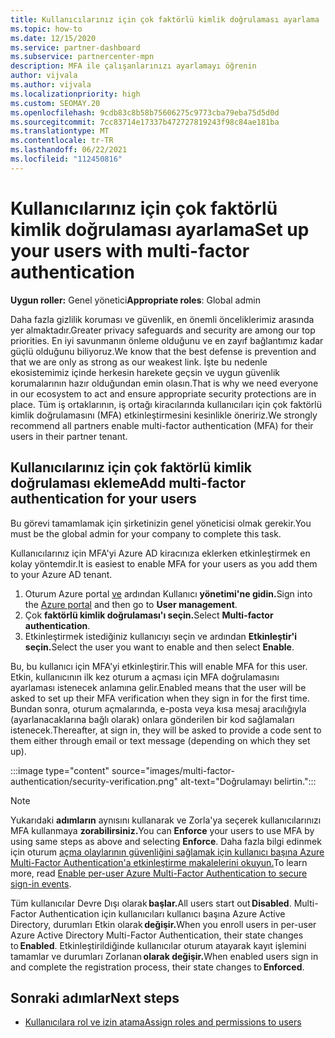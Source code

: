 ```yaml
---
title: Kullanıcılarınız için çok faktörlü kimlik doğrulaması ayarlama
ms.topic: how-to
ms.date: 12/15/2020
ms.service: partner-dashboard
ms.subservice: partnercenter-mpn
description: MFA ile çalışanlarınızı ayarlamayı öğrenin
author: vijvala
ms.author: vijvala
ms.localizationpriority: high
ms.custom: SEOMAY.20
ms.openlocfilehash: 9cdb83c8b58b75606275c9773cba79eba75d5d0d
ms.sourcegitcommit: 7cc83714e17337b472727819243f98c84ae181ba
ms.translationtype: MT
ms.contentlocale: tr-TR
ms.lasthandoff: 06/22/2021
ms.locfileid: "112450816"
---
```

# <a name="set-up-your-users-with-multi-factor-authentication"></a><span data-ttu-id="e49f4-103">Kullanıcılarınız için çok faktörlü kimlik doğrulaması ayarlama</span><span class="sxs-lookup"><span data-stu-id="e49f4-103">Set up your users with multi-factor authentication</span></span>

<span data-ttu-id="e49f4-104">**Uygun roller:** Genel yönetici</span><span class="sxs-lookup"><span data-stu-id="e49f4-104">**Appropriate roles**: Global admin</span></span>

<span data-ttu-id="e49f4-105">Daha fazla gizlilik koruması ve güvenlik, en önemli önceliklerimiz arasında yer almaktadır.</span><span class="sxs-lookup"><span data-stu-id="e49f4-105">Greater privacy safeguards and security are among our top priorities.</span></span> <span data-ttu-id="e49f4-106">En iyi savunmanın önleme olduğunu ve en zayıf bağlantımız kadar güçlü olduğunu biliyoruz.</span><span class="sxs-lookup"><span data-stu-id="e49f4-106">We know that the best defense is prevention and that we are only as strong as our weakest link.</span></span> <span data-ttu-id="e49f4-107">İşte bu nedenle ekosistemimiz içinde herkesin harekete geçsin ve uygun güvenlik korumalarının hazır olduğundan emin olasın.</span><span class="sxs-lookup"><span data-stu-id="e49f4-107">That is why we need everyone in our ecosystem to act and ensure appropriate security protections are in place.</span></span> <span data-ttu-id="e49f4-108">Tüm iş ortaklarının, iş ortağı kiracılarında kullanıcıları için çok faktörlü kimlik doğrulamasını (MFA) etkinleştirmesini kesinlikle öneririz.</span><span class="sxs-lookup"><span data-stu-id="e49f4-108">We strongly recommend all partners enable multi-factor authentication (MFA) for their users in their partner tenant.</span></span> 

## <a name="add-multi-factor-authentication-for-your-users"></a><span data-ttu-id="e49f4-109">Kullanıcılarınız için çok faktörlü kimlik doğrulaması ekleme</span><span class="sxs-lookup"><span data-stu-id="e49f4-109">Add multi-factor authentication for your users</span></span>

<span data-ttu-id="e49f4-110">Bu görevi tamamlamak için şirketinizin genel yöneticisi olmak gerekir.</span><span class="sxs-lookup"><span data-stu-id="e49f4-110">You must be the global admin for your company to complete this task.</span></span>

<span data-ttu-id="e49f4-111">Kullanıcılarınız için MFA'yi Azure AD kiracınıza eklerken etkinleştirmek en kolay yöntemdir.</span><span class="sxs-lookup"><span data-stu-id="e49f4-111">It is easiest to enable MFA for your users as you add them to your Azure AD tenant.</span></span>

1. <span data-ttu-id="e49f4-112">Oturum Azure portal [ve](https://portal.azure.com) ardından Kullanıcı **yönetimi'ne gidin.**</span><span class="sxs-lookup"><span data-stu-id="e49f4-112">Sign into the [Azure portal](https://portal.azure.com) and then go to **User management**.</span></span>
1. <span data-ttu-id="e49f4-113">Çok **faktörlü kimlik doğrulaması'ı seçin.**</span><span class="sxs-lookup"><span data-stu-id="e49f4-113">Select **Multi-factor authentication**.</span></span>
1. <span data-ttu-id="e49f4-114">Etkinleştirmek istediğiniz kullanıcıyı seçin ve ardından **Etkinleştir'i seçin.**</span><span class="sxs-lookup"><span data-stu-id="e49f4-114">Select the user you want to enable and then select **Enable**.</span></span>

<span data-ttu-id="e49f4-115">Bu, bu kullanıcı için MFA'yi etkinleştirir.</span><span class="sxs-lookup"><span data-stu-id="e49f4-115">This will enable MFA for this user.</span></span> <span data-ttu-id="e49f4-116">Etkin, kullanıcının ilk kez oturum a açması için MFA doğrulamasını ayarlaması istenecek anlamına gelir.</span><span class="sxs-lookup"><span data-stu-id="e49f4-116">Enabled means that the user will be asked to set up their MFA verification when they sign in for the first time.</span></span> <span data-ttu-id="e49f4-117">Bundan sonra, oturum açmalarında, e-posta veya kısa mesaj aracılığıyla (ayarlanacaklarına bağlı olarak) onlara gönderilen bir kod sağlamaları istenecek.</span><span class="sxs-lookup"><span data-stu-id="e49f4-117">Thereafter, at sign in, they will be asked to provide a code sent to them either through email or text message (depending on which they set up).</span></span>  

:::image type="content" source="images/multi-factor-authentication/security-verification.png" alt-text="Doğrulamayı belirtin.":::

>[!NOTE]
><span data-ttu-id="e49f4-119">Yukarıdaki **adımların** aynısını kullanarak ve Zorla'ya seçerek kullanıcılarınızı MFA kullanmaya **zorabilirsiniz.**</span><span class="sxs-lookup"><span data-stu-id="e49f4-119">You can **Enforce** your users to use MFA by using same steps as above and selecting **Enforce**.</span></span> <span data-ttu-id="e49f4-120">Daha fazla bilgi edinmek için oturum [açma olaylarının güvenliğini sağlamak için kullanıcı başına Azure Multi-Factor Authentication'a etkinleştirme makalelerini okuyun.](/azure/active-directory/authentication/howto-mfa-userstates)</span><span class="sxs-lookup"><span data-stu-id="e49f4-120">To learn more, read [Enable per-user Azure Multi-Factor Authentication to secure sign-in events](/azure/active-directory/authentication/howto-mfa-userstates).</span></span> 

<span data-ttu-id="e49f4-121">Tüm kullanıcılar Devre Dışı olarak **başlar.**</span><span class="sxs-lookup"><span data-stu-id="e49f4-121">All users start out **Disabled**.</span></span> <span data-ttu-id="e49f4-122">Multi-Factor Authentication için kullanıcıları kullanıcı başına Azure Active Directory, durumları Etkin olarak **değişir.**</span><span class="sxs-lookup"><span data-stu-id="e49f4-122">When you enroll users in per-user Azure Active Directory Multi-Factor Authentication, their state changes to **Enabled**.</span></span> <span data-ttu-id="e49f4-123">Etkinleştirildiğinde kullanıcılar oturum atayarak kayıt işlemini tamamlar ve durumları Zorlanan **olarak değişir.**</span><span class="sxs-lookup"><span data-stu-id="e49f4-123">When enabled users sign in and complete the registration process, their state changes to **Enforced**.</span></span> 

## <a name="next-steps"></a><span data-ttu-id="e49f4-124">Sonraki adımlar</span><span class="sxs-lookup"><span data-stu-id="e49f4-124">Next steps</span></span>

- [<span data-ttu-id="e49f4-125">Kullanıcılara rol ve izin atama</span><span class="sxs-lookup"><span data-stu-id="e49f4-125">Assign roles and permissions to users</span></span>](permissions-overview.md)
